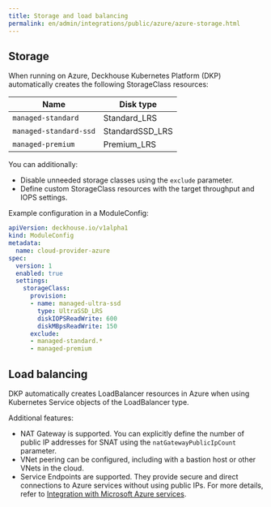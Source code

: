 ```yaml
---
title: Storage and load balancing
permalink: en/admin/integrations/public/azure/azure-storage.html
---
```


## Storage

When running on Azure, Deckhouse Kubernetes Platform (DKP) automatically creates the following StorageClass resources:

| Name                    | Disk type        |
| ---------------------- | ---------------- |
| `managed-standard`     | Standard\_LRS    |
| `managed-standard-ssd` | StandardSSD\_LRS |
| `managed-premium`      | Premium\_LRS     |

You can additionally:

- Disable unneeded storage classes using the `exclude` parameter.
- Define custom StorageClass resources with the target throughput and IOPS settings.

Example configuration in a ModuleConfig:

```yaml
apiVersion: deckhouse.io/v1alpha1
kind: ModuleConfig
metadata:
  name: cloud-provider-azure
spec:
  version: 1
  enabled: true
  settings:
    storageClass:
      provision:
      - name: managed-ultra-ssd
        type: UltraSSD_LRS
        diskIOPSReadWrite: 600
        diskMBpsReadWrite: 150
      exclude:
      - managed-standard.*
      - managed-premium
```

## Load balancing

DKP automatically creates LoadBalancer resources in Azure when using Kubernetes Service objects of the LoadBalancer type.

Additional features:

- NAT Gateway is supported.
  You can explicitly define the number of public IP addresses for SNAT using the `natGatewayPublicIpCount` parameter.
- VNet peering can be configured, including with a bastion host or other VNets in the cloud.
- Service Endpoints are supported.
  They provide secure and direct connections to Azure services without using public IPs.
  For more details, refer to [Integration with Microsoft Azure services](./azure-services.html).
